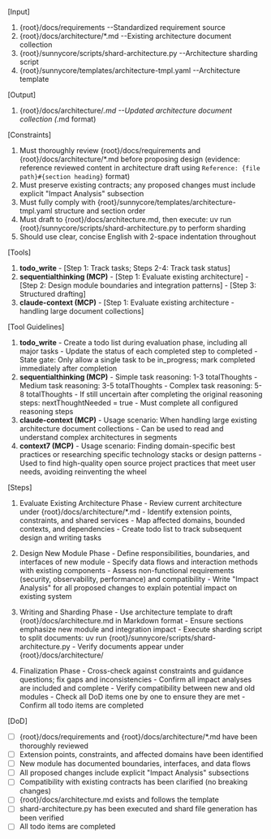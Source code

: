 [Input]
  1. {root}/docs/requirements --Standardized requirement source
  2. {root}/docs/architecture/*.md --Existing architecture document collection
  3. {root}/sunnycore/scripts/shard-architecture.py --Architecture sharding script
  4. {root}/sunnycore/templates/architecture-tmpl.yaml --Architecture template

[Output]
  1. {root}/docs/architecture/*.md --Updated architecture document collection (*.md format)

[Constraints]
  1. Must thoroughly review {root}/docs/requirements and {root}/docs/architecture/*.md before proposing design (evidence: reference reviewed content in architecture draft using `Reference: {file path}#{section heading}` format)
  2. Must preserve existing contracts; any proposed changes must include explicit "Impact Analysis" subsection
  3. Must fully comply with {root}/sunnycore/templates/architecture-tmpl.yaml structure and section order
  4. Must draft to {root}/docs/architecture.md, then execute: uv run {root}/sunnycore/scripts/shard-architecture.py to perform sharding
  5. Should use clear, concise English with 2-space indentation throughout

[Tools]
  1. **todo_write**
    - [Step 1: Track tasks; Steps 2-4: Track task status]
  2. **sequentialthinking (MCP)**
    - [Step 1: Evaluate existing architecture]
    - [Step 2: Design module boundaries and integration patterns]
    - [Step 3: Structured drafting]
  3. **claude-context (MCP)**
    - [Step 1: Evaluate existing architecture - handling large document collections]

[Tool Guidelines]
  1. **todo_write**
    - Create a todo list during evaluation phase, including all major tasks
    - Update the status of each completed step to completed
    - State gate: Only allow a single task to be in_progress; mark completed immediately after completion
  2. **sequentialthinking (MCP)**
    - Simple task reasoning: 1-3 totalThoughts
    - Medium task reasoning: 3-5 totalThoughts
    - Complex task reasoning: 5-8 totalThoughts
    - If still uncertain after completing the original reasoning steps: nextThoughtNeeded = true
    - Must complete all configured reasoning steps
  3. **claude-context (MCP)**
    - Usage scenario: When handling large existing architecture document collections
    - Can be used to read and understand complex architectures in segments
  4. **context7 (MCP)**
    - Usage scenario: Finding domain-specific best practices or researching specific technology stacks or design patterns
    - Used to find high-quality open source project practices that meet user needs, avoiding reinventing the wheel

[Steps]
  1. Evaluate Existing Architecture Phase
    - Review current architecture under {root}/docs/architecture/*.md
    - Identify extension points, constraints, and shared services
    - Map affected domains, bounded contexts, and dependencies
    - Create todo list to track subsequent design and writing tasks

  2. Design New Module Phase
    - Define responsibilities, boundaries, and interfaces of new module
    - Specify data flows and interaction methods with existing components
    - Assess non-functional requirements (security, observability, performance) and compatibility
    - Write "Impact Analysis" for all proposed changes to explain potential impact on existing system

  3. Writing and Sharding Phase
    - Use architecture template to draft {root}/docs/architecture.md in Markdown format
    - Ensure sections emphasize new module and integration impact
    - Execute sharding script to split documents: uv run {root}/sunnycore/scripts/shard-architecture.py
    - Verify documents appear under {root}/docs/architecture/

  4. Finalization Phase
    - Cross-check against constraints and guidance questions; fix gaps and inconsistencies
    - Confirm all impact analyses are included and complete
    - Verify compatibility between new and old modules
    - Check all DoD items one by one to ensure they are met
    - Confirm all todo items are completed

[DoD]
  - [ ] {root}/docs/requirements and {root}/docs/architecture/*.md have been thoroughly reviewed
  - [ ] Extension points, constraints, and affected domains have been identified
  - [ ] New module has documented boundaries, interfaces, and data flows
  - [ ] All proposed changes include explicit "Impact Analysis" subsections
  - [ ] Compatibility with existing contracts has been clarified (no breaking changes)
  - [ ] {root}/docs/architecture.md exists and follows the template
  - [ ] shard-architecture.py has been executed and shard file generation has been verified
  - [ ] All todo items are completed
